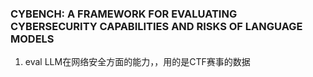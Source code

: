 ### CYBENCH: A FRAMEWORK FOR EVALUATING CYBERSECURITY CAPABILITIES AND RISKS OF LANGUAGE MODELS
1. eval LLM在网络安全方面的能力，，用的是CTF赛事的数据